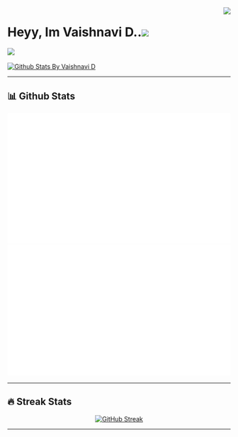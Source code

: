 <img align="right" src="https://visitor-badge.laobi.icu/badge?page_id=vaishnavid0604.vaishnavid0604">

# Heyy, Im Vaishnavi D..<img src="https://media.giphy.com/media/hvRJCLFzcasrR4ia7z/giphy.gif" width="68">
[![](https://raw.githubusercontent.com/vaishnavid0604/adamalston/master/profile.gif)](https://www.adamalston.com/)<!-- If you want the template for my gif, email me! -->

<div>
  

 [![Github Stats By Vaishnavi D](https://github-readme-stats.vercel.app/api?username=vaishnavid0604&show_icons=true&hide_border=true&title_color=423&count_private=true&line_height=30&text_color=000&icon_color=fff&bg_color=345,52fa5a,4dfcff,c64dff&theme=graywhite)](https://vaishnavid0604.github.io/)

</div>
<hr>


## 📊 Github Stats
<a align="center" href='https://github.com/ab007shetty/github-stats'>

![Stats Overview](https://github.com/vaishnavid0604/github-stats/blob/main/generated/overview.svg)
![Most Used Languages](https://github.com/vaishnavid0604/github-stats/blob/main/generated/languages.svg)

</a>
<hr>

## 🔥 Streak Stats
<a align="center" href='https://github.com/vaishnavid0604/github-stats'>

 ![GitHub Streak](https://github-readme-streak-stats.herokuapp.com/?user=vaishnavid0604&theme=monokai-metallian&hide_border=true)

</a>
<hr>

